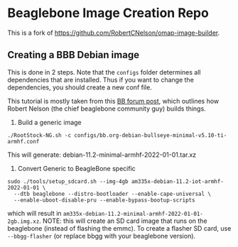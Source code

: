 # Beaglebone Image Creation Repo
This is a fork of https://github.com/RobertCNelson/omap-image-builder.

## Creating a BBB Debian image
This is done in 2 steps. Note that the `configs` folder determines all dependencies that
are installed. Thus if you want to change the dependencies, you should create a new conf file.

This tutorial is mostly taken from this [BB forum post](https://forum.beagleboard.org/t/creating-a-custom-bbb-debian-image-non-interactively/31368/2),
which outlines how Robert Nelson (the chief beaglebone community guy) builds things.

1. Build a generic image
```
./RootStock-NG.sh -c configs/bb.org-debian-bullseye-minimal-v5.10-ti-armhf.conf
```
This will generate: debian-11.2-minimal-armhf-2022-01-01.tar.xz

1. Convert Generic to BeagleBone specific
```
sudo ./tools/setup_sdcard.sh --img-4gb am335x-debian-11.2-iot-armhf-2022-01-01 \
  --dtb beaglebone --distro-bootloader --enable-cape-universal \
  --enable-uboot-disable-pru --enable-bypass-bootup-scripts
```
which will result in `am335x-debian-11.2-minimal-armhf-2022-01-01-2gb.img.xz`. NOTE: this will
create an SD card image that runs on the beaglebone (instead of flashing the emmc). To create a
flasher SD card, use `--bbgg-flasher` (or replace bbgg with your beaglebone version).
